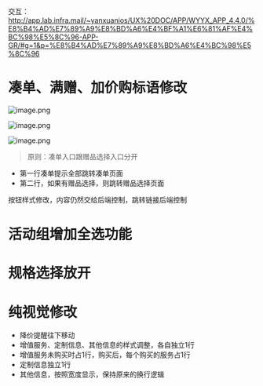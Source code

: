 交互：http://app.lab.infra.mail/~yanxuanios/UX%20DOC/APP/WYYX_APP_4.4.0/%E8%B4%AD%E7%89%A9%E8%BD%A6%E4%BF%A1%E6%81%AF%E4%BC%98%E5%8C%96-APP-GR/#g=1&p=%E8%B4%AD%E7%89%A9%E8%BD%A6%E4%BC%98%E5%8C%96


# 凑单、满赠、加价购标语修改

![image.png](https://upload-images.jianshu.io/upload_images/1460468-3877e970be697f7e.png?imageMogr2/auto-orient/strip%7CimageView2/2/w/1240)

![image.png](https://upload-images.jianshu.io/upload_images/1460468-4c036c0d354a9dff.png?imageMogr2/auto-orient/strip%7CimageView2/2/w/1240)

![image.png](https://upload-images.jianshu.io/upload_images/1460468-f23db3ce55768510.png?imageMogr2/auto-orient/strip%7CimageView2/2/w/1240)


>  原则：凑单入口跟赠品选择入口分开

* 第一行凑单提示全部跳转凑单页面
* 第二行，如果有赠品选择，则跳转赠品选择页面

按钮样式修改，内容仍然交给后端控制，跳转链接后端控制

# 活动组增加全选功能

# 规格选择放开

#  纯视觉修改

*   降价提醒往下移动
*  增值服务、定制信息、其他信息的样式调整，各自独立1行
*  增值服务未购买时占1行，购买后，每个购买的服务占1行
*  定制信息独立1行
*  其他信息，按照宽度显示，保持原来的换行逻辑